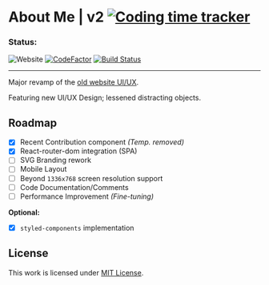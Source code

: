 # About Me | v2  [![Coding time tracker](https://wakatime.com/badge/github/jhdcruz/jhdcruz.github.io-v2.svg)](https://wakatime.com/badge/github/jhdcruz/jhdcruz.github.io-v2)


### Status:

![Website](https://img.shields.io/website?down_color=red&down_message=maintenance&style=flat&up_color=green&up_message=online&url=https%3A%2F%2Fjhdcruz.now.sh) [![CodeFactor](https://www.codefactor.io/repository/github/jhdcruz/jhdcruz.github.io-v2/badge)](https://www.codefactor.io/repository/github/jhdcruz/jhdcruz.github.io-v2) [![Build Status](https://travis-ci.com/jhdcruz/jhdcruz.github.io-v2.svg?token=fiiouVpFksoACZRN1N2B&branch=master)](https://travis-ci.com/jhdcruz/jhdcruz.github.io-v2)

----

Major revamp of the [old website UI/UX](https://github.com/jhdcruz/jhdcruz.github.io).

Featuring new UI/UX Design; lessened distracting objects.

## Roadmap

- [x] Recent Contribution component *(Temp. removed)*
- [x] React-router-dom integration (SPA)
- [ ] SVG Branding rework
- [ ] Mobile Layout
- [ ] Beyond `1336x768` screen resolution support
- [ ] Code Documentation/Comments
- [ ] Performance Improvement *(Fine-tuning)*

**Optional:**

- [x] `styled-components` implementation

## License

This work is licensed under [MIT License](/LICENSE.txt).
